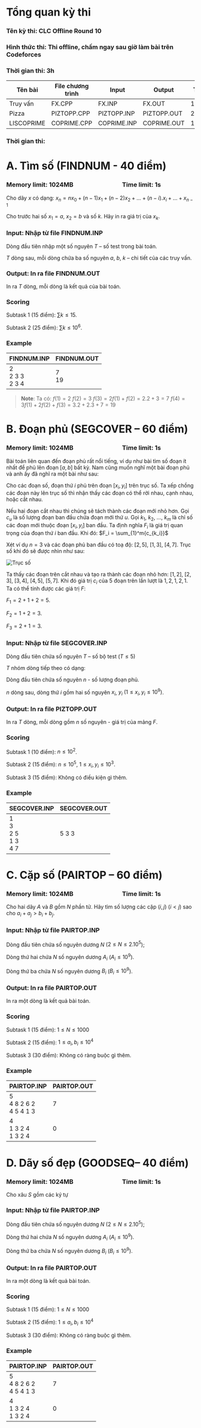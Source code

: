 # Tổng quan kỳ thi
### Tên kỳ thi: CLC Offline Round 10
### Hình thức thi: Thi offline, chấm ngay sau giờ làm bài trên Codeforces
### Thời gian thi: 3h

|Tên  bài                 |File chương trình | Input | Output | TL
|-------------------------------|-----------------------------|----|---|---| 
|Truy vấn      | FX.CPP | FX.INP | FX.OUT | 1s
|Pizza               |PIZTOPP.CPP |PIZTOPP.INP |PIZTOPP.OUT| 2,5s
|LISCOPRIME|COPRIME.CPP|COPRIME.INP|COPRIME.OUT|1s

### Thời gian thi: 

# A. Tìm số (FINDNUM - 40 điểm)

### **Memory limit: 1024MB  &ensp;&ensp;&ensp;&ensp;&ensp;&ensp;&ensp;&ensp;&ensp;&ensp;&ensp;&ensp;&ensp;&ensp;&ensp;  Time limit: 1s**

Cho dãy $x$ có dạng: $x_n = nx_0 + (n-1)x_1 + (n-2)x_2 + ... + (n-i).x_i + ... + x_{n-1}$

Cho trước hai số $x_1 = a$, $x_2 = b$ và số $k$. Hãy in ra giá trị của $x_k$.

### Input: Nhập từ file FINDNUM.INP

Dòng đầu tiên nhập một số nguyên $T$ – số test trong bài toán.

$T$ dòng sau, mỗi dòng chứa ba số nguyên $a$, $b$, $k$ – chi tiết của các truy vấn.

### Output: In ra file FINDNUM.OUT

In ra $T$ dòng, mỗi dòng là kết quả của bài toán.

### Scoring

Subtask 1 (15 điểm): $\sum{k} \leq 15$.

Subtask 2 (25 điểm): $\sum{k} \leq 10^6$.

### Example

|FINDNUM.INP                   |FINDNUM.OUT                        |
|-------------------------------|-----------------------------|
|2 <br> 2 3 3 <br> 2 3 4       | 7 <br>19 |

> **Note**:  Ta có:
> $f(1) = 2$
> $f(2) = 3$
> $f(3) = 2f(1) + f(2) = 2.2 + 3 = 7$
> $f(4) = 3f(1) + 2f(2) + f(3) = 3.2 + 2.3 + 7 = 19$

# B. Đoạn phủ (SEGCOVER – 60 điểm)

### **Memory limit: 1024MB  &ensp;&ensp;&ensp;&ensp;&ensp;&ensp;&ensp;&ensp;&ensp;&ensp;&ensp;&ensp;&ensp;&ensp;&ensp;  Time limit: 1s**

Bài toán liên quan đến đoạn phủ rất nổi tiếng, ví dụ như bài tìm số đoạn ít nhất để phủ lên đoạn $[a, b]$ bất kỳ.  Nam cũng muốn nghĩ một bài đoạn phủ và anh ấy đã nghĩ ra một bài như sau:

Cho các đoạn số, đoạn thứ $i$ phủ trên đoạn $[x_i, y_i]$ trên trục số. Ta xếp chồng các đoạn này lên trục số thì nhận thấy các đoạn có thể rời nhau, cạnh nhau, hoặc cắt nhau.

Nếu hai đoạn cắt nhau thì chúng sẽ tách thành các đoạn mới nhỏ hơn. Gọi $c_u$ là số lượng đoạn ban đầu chứa đoạn mới thứ $u$. Gọi $k_1$, $k_2$, ..., $k_m$ là chỉ số các đoạn mới thuộc đoạn $[x_i, y_i]$ ban đầu. Ta định nghĩa $F_i$ là giá trị quan trọng của đoạn thứ $i$ ban đầu. Khi đó:  $F_i = \sum_{1}^m{c_{k_i}}$

Xét ví dụ $n = 3$ và các đoạn phủ ban đầu có toạ độ: $[2, 5]$, $[1, 3]$, $[4, 7]$. Trục số khi đó sẽ được nhìn như sau:

![Trục số](https://i.ibb.co/zNJyTDv/trucso.png)

Ta thấy các đoạn trên cắt nhau và tạo ra thành các đoạn nhỏ hơn: $[1, 2]$, $[2, 3]$, $[3, 4]$, $[4, 5]$, $[5, 7]$. Khi đó giá trị $c_i$ của 5 đoạn trên lần lượt là ${1, 2, 1, 2, 1}$. Ta có thể tính được các giá trị $F$:

$F_1 = 2 + 1 + 2 = 5$.

$F_2 = 1 + 2 = 3$.

$F_3 = 2 + 1 = 3$.

### Input: Nhập từ file SEGCOVER.INP

Dòng đầu tiên chứa số nguyên $T$ – số bộ test $(T \leq 5)$

$T$ nhóm dòng tiếp theo có dạng:

Dòng đầu tiên chứa số nguyên $n$ - số lượng đoạn phủ.

$n$ dòng sau, dòng thứ $i$ gồm hai số nguyên $x_i$, $y_i$ $(1 \leq x_i, y_i \leq 10^9)$.

### Output: In ra file PIZTOPP.OUT

In ra $T$ dòng, mỗi dòng gồm $n$ số nguyên - giá trị của mảng $F$.

### Scoring

Subtask 1 (10 điểm): $n \leq 10^2$.

Subtask 2 (15 điểm): $n \leq 10^5$, $1 \leq x_i, y_i \leq 10^3$.

Subtask 3 (15 điểm): Không có điều kiện gì thêm.

### Example

|SEGCOVER.INP                    |SEGCOVER.OUT                        |
|-------------------------------|-----------------------------|
|1<br>3<br>2 5<br>1 3<br>4 7<br> | 5 3 3|

# C. Cặp số (PAIRTOP – 60 điểm)

### **Memory limit: 1024MB  &ensp;&ensp;&ensp;&ensp;&ensp;&ensp;&ensp;&ensp;&ensp;&ensp;&ensp;&ensp;&ensp;&ensp;&ensp;  Time limit: 1s**

Cho hai dãy $A$ và $B$ gồm $N$ phần tử. Hãy tìm số lượng các cặp $(i, j)$ ($i < j$) sao cho $a_i + a_j > b_i + b_j$.

### Input: Nhập từ file PAIRTOP.INP
Dòng đầu tiên chứa số nguyên dương $N$ ($2 \leq N \leq 2.10^5$);

Dòng thứ hai chứa $N$ số nguyên dương $A_i$ ($A_i \leq 10^9$).

Dòng thứ ba chứa $N$ số nguyên dương $B_i$ ($B_i \leq 10^9$).

### Output: In ra file PAIRTOP.OUT

In ra một dòng là kết quả bài toán.

### Scoring

Subtask 1 (15 điểm): $1 \leq N \leq 1000$

Subtask 2 (15 điểm): $1 \leq a_i, b_i \leq 10^4$

Subtask 3 (30 điểm): Không có ràng buộc gì thêm.

### Example

|PAIRTOP.INP                    |PAIRTOP.OUT                        |
|-------------------------------|-----------------------------|
|5<br>4 8 2 6 2<br>4 5 4 1 3|7|
|4<br>1 3 2 4<br>1 3 2 4|0|

# D. Dãy số đẹp (GOODSEQ– 40 điểm)

### **Memory limit: 1024MB  &ensp;&ensp;&ensp;&ensp;&ensp;&ensp;&ensp;&ensp;&ensp;&ensp;&ensp;&ensp;&ensp;&ensp;&ensp;  Time limit: 1s**

Cho xâu $S$ gồm các ký tự 

### Input: Nhập từ file PAIRTOP.INP
Dòng đầu tiên chứa số nguyên dương $N$ ($2 \leq N \leq 2.10^5$);

Dòng thứ hai chứa $N$ số nguyên dương $A_i$ ($A_i \leq 10^9$).

Dòng thứ ba chứa $N$ số nguyên dương $B_i$ ($B_i \leq 10^9$).

### Output: In ra file PAIRTOP.OUT

In ra một dòng là kết quả bài toán.

### Scoring

Subtask 1 (15 điểm): $1 \leq N \leq 1000$

Subtask 2 (15 điểm): $1 \leq a_i, b_i \leq 10^4$

Subtask 3 (30 điểm): Không có ràng buộc gì thêm.

### Example

|PAIRTOP.INP                    |PAIRTOP.OUT                        |
|-------------------------------|-----------------------------|
|5<br>4 8 2 6 2<br>4 5 4 1 3|7|
|4<br>1 3 2 4<br>1 3 2 4|0|

<!--stackedit_data:
eyJoaXN0b3J5IjpbMjA3NzUyNDMyMCwtMTY2NjE3MzYzNywzND
IyNDM5OTQsLTQ0ODIzMDE0MywtOTAwNDAyODY1LC0xMTM2NjQx
OTE0LC0yMDg4NzQ2NjEyXX0=
-->